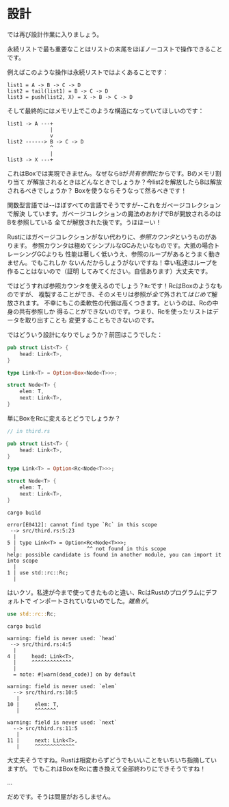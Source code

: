 # 設計

では再び設計作業に入りましょう。

永続リストで最も重要なことはリストの末尾をほぼノーコストで操作できることです。

例えばこのような操作は永続リストではよくあることです：

```text
list1 = A -> B -> C -> D
list2 = tail(list1) = B -> C -> D
list3 = push(list2, X) = X -> B -> C -> D
```

そして最終的にはメモリ上でこのような構造になっていてほしいのです：

```text
list1 -> A ---+
              |
              v
list2 ------> B -> C -> D
              ^
              |
list3 -> X ---+
```

これはBoxでは実現できません。なぜなら`B`が*共有参照*だからです。Bのメモリ割り当て
が解放されるときはどんなときでしょうか？今list2を解放したらBは解放されるべきでしょうか？
Boxを使うならそうなって然るべきです！

関数型言語では--ほぼすべての言語でそうですが--これをガベージコレクションで解決
しています。ガベージコレクションの魔法のおかげでBが開放されるのはBを参照している
全てが解放された後です。うほほーい！

Rustにはガベージコレクションがない代わりに、*参照カウンタ*というものがあります。
参照カウンタは極めてシンプルなGCみたいなものです。大抵の場合トレーシングGCよりも
性能は著しく低いうえ、参照のループがあるとうまく動きません。でもこれしか
ないんだからしょうがないですね！幸い私達はループを作ることはないので（証明
してみてください。自信あります）大丈夫です。

ではどうすれば参照カウンタを使えるのでしょう？`Rc`です！RcはBoxのようなものですが、
複製することができ、そのメモリは参照が*全て*外されて*はじめて*解放されます。
不幸にもこの柔軟性の代償は高くつきます。というのは、Rcの中身の共有参照しか
得ることができないのです。つまり、Rcを使ったリストはデータを取り出すことも
変更することもできないのです。

ではどういう設計になりでしょうか？前回はこうでした：

```rust ,ignore
pub struct List<T> {
    head: Link<T>,
}

type Link<T> = Option<Box<Node<T>>>;

struct Node<T> {
    elem: T,
    next: Link<T>,
}
```

単にBoxをRcに変えるとどうでしょうか？

```rust ,ignore
// in third.rs

pub struct List<T> {
    head: Link<T>,
}

type Link<T> = Option<Rc<Node<T>>>;

struct Node<T> {
    elem: T,
    next: Link<T>,
}
```

```text
cargo build

error[E0412]: cannot find type `Rc` in this scope
 --> src/third.rs:5:23
  |
5 | type Link<T> = Option<Rc<Node<T>>>;
  |                       ^^ not found in this scope
help: possible candidate is found in another module, you can import it into scope
  |
1 | use std::rc::Rc;
  |
```

はいクソ。私達が今まで使ってきたものと違い、RcはRustのプログラムにデフォルトで
インポートされていないのでした。*雑魚が*。

```rust ,ignore
use std::rc::Rc;
```

```text
cargo build

warning: field is never used: `head`
 --> src/third.rs:4:5
  |
4 |     head: Link<T>,
  |     ^^^^^^^^^^^^^
  |
  = note: #[warn(dead_code)] on by default

warning: field is never used: `elem`
  --> src/third.rs:10:5
   |
10 |     elem: T,
   |     ^^^^^^^

warning: field is never used: `next`
  --> src/third.rs:11:5
   |
11 |     next: Link<T>,
   |     ^^^^^^^^^^^^^
```

大丈夫そうですね。Rustは相変わらずどうでもいいことをいちいち指摘していますが。
でもこれはBoxをRcに書き換えて全部終わりにできそうですね！

...

だめです。そうは問屋がおろしません。
